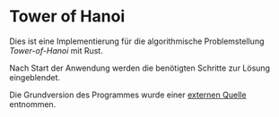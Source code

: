 # Tower of Hanoi
Dies ist eine Implementierung für die algorithmische Problemstellung *Tower-of-Hanoi* mit Rust.

Nach Start der Anwendung werden die benötigten Schritte zur Lösung eingeblendet.

Die Grundversion des Programmes wurde einer [externen Quelle](https://rosettacode.org/wiki/Towers_of_Hanoi#Rust) entnommen.
